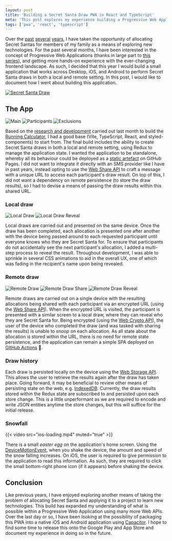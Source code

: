 ```yaml
---
layout: post
title: 'Building a Secret Santa Draw PWA in React and TypeScript'
meta: 'This post explores my experience building a Progressive Web Application (PWA) using React, TypeScript, Redux, and Web APIs to facilitate Secret Santa draws locally and remotely. Discover how I implemented encrypted URL sharing, local storage persistence, and interactive UI enhancements for a seamless user experience.'
tags: ['pwa', 'react', 'typescript']
---
```


Over the [past](../../2020/2020-10-23-allocating-and-notifying-secret-santas-via-email-using-clojure/index.md) [several](../../2021/2021-11-03-building-a-secret-santa-allocator-and-sms-sender-using-a-raspberry-pi-pico-micropython-and-sim800l-module/index.md) [years](../../2022/2022-11-01-allocating-secret-santas-using-an-aws-step-function-workflow-and-every-available-lambda-runtime/index.md), I have taken the opportunity of allocating Secret Santas for members of my family as a means of exploring new technologies.
For the past several months, I have been interested in the concept of Progressive Web Applications (thanks in large part to [this series](https://frontendmasters.com/courses/pwas/)), and getting more hands-on experience with the ever-changing frontend landscape.
As such, I decided that this year I would build a small application that works across Desktop, iOS, and Android to perform Secret Santa draws in both a local and remote setting.
In this post, I would like to document how I went about building this application.

<!--more-->

[![Secret Santa Draw](app-icon.png)](https://eddmann.com/secret-santa-pwa/)

## The App

![Main](ios-main.png) ![Participants](ios-participants.png) ![Exclusions](ios-exclusions.png)

Based on the [research and development](../2023-10-31-building-a-running-calculator-pwa-in-react-and-typescript/index.md) carried out last month to build the [Running Calculator](https://eddmann.com/running-calculator/), I had a good base (Vite, TypeScript, React, and styled-components) to start from.
The final build includes the ability to create Secret Santa draws in both a local and remote setting, using Redux to manage the application state.
I wanted the application to be standalone, whereby all its behaviour could be deployed as a [static artefact](https://github.com/eddmann/secret-santa-pwa/blob/main/.github/workflows/release.yml) on GitHub Pages.
I did not want to integrate it directly with an SMS provider like I have in past years, instead opting to use the [Web Share API](https://developer.mozilla.org/en-US/docs/Web/API/Web_Share_API) to craft a message with a unique URL to access each participant's draw result.
On top of this, I did not want a dependency on remote persistence (to store the draw results), so I had to devise a means of passing the draw results within this shared URL.

### Local draw

![Local Draw](ios-local-draw.png) ![Local Draw Reveal](ios-local-draw-reveal.png)

Local draws are carried out and presented on the same device.
Once the draw has been completed, each allocation is presented one after another with the device being passed around to each requested participant until everyone knows who they are Secret Santa for.
To ensure that participants do not accidentally see the next participant's allocation, I added a multi-step process to reveal the result.
Throughout development, I was able to sprinkle in several CSS animations to aid in the overall UX, one of which was fading in the recipient's name upon being revealed.

### Remote draw

![Remote Draw](ios-remote-draw.png) ![Remote Draw Share](ios-remote-draw-share.png) ![Remote Draw Reveal](ios-remote-draw-reveal.png)

Remote draws are carried out on a single device with the resulting allocations being shared with each participant via an encrypted URL (using the [Web Share API](https://developer.mozilla.org/en-US/docs/Web/API/Web_Share_API)).
When the encrypted URL is visited, the participant is presented with a similar screen to a local draw, where they can reveal who they are Secret Santa for.
Being encrypted (using the [Web Crypto API](https://developer.mozilla.org/en-US/docs/Web/API/Web_Crypto_API)), the user of the device who completed the draw (and was tasked with sharing the results) is unable to _snoop_ on each allocation.
As all state about the allocation is stored within the URL, there is no need for remote state persistence, and the application can remain a simple SPA deployed on [GitHub Actions](https://github.com/eddmann/secret-santa-pwa/blob/main/.github/workflows/release.yml) 🎉.

### Draw history

Each draw is persisted locally on the device using the [Web Storage API](https://developer.mozilla.org/en-US/docs/Web/API/Web_Storage_API).
This allows the user to retrieve the results again after the draw has taken place.
Going forward, it may be beneficial to review other means of persisting state on the web, e.g. [IndexedDB](https://developer.mozilla.org/en-US/docs/Web/API/IndexedDB_API).
Currently, the draw results stored within the Redux state are subscribed to and persisted upon each store change.
This is a little unperformant as we are required to encode and write JSON entities anytime the store changes, but this will suffice for the initial release.

### Snowfall

{{< video src="ios-loading.mp4" muted="true" >}}

There is a small _easter egg_ on the application's home screen.
Using the [DeviceMotionEvent](https://developer.mozilla.org/en-US/docs/Web/API/DeviceMotionEvent), when you shake the device, the amount and speed of the snow falling increases.
On iOS, the user is required to give permission to the application to read this information.
As such, they are required to click the small bottom-right phone icon (if it appears) before shaking the device.

## Conclusion

Like previous years, I have enjoyed exploring another means of taking the problem of allocating Secret Santa and applying it to a project to learn new technologies.
This build has expanded my understanding of what is possible within a Progressive Web Application using many more Web APIs.
Over the last day or so, I have been looking at the possibility of packaging this PWA into a native iOS and Android application using [Capacitor](https://capacitorjs.com/).
I hope to find some time to release this onto the Google Play and App Store and document my experience in doing so in the future.
